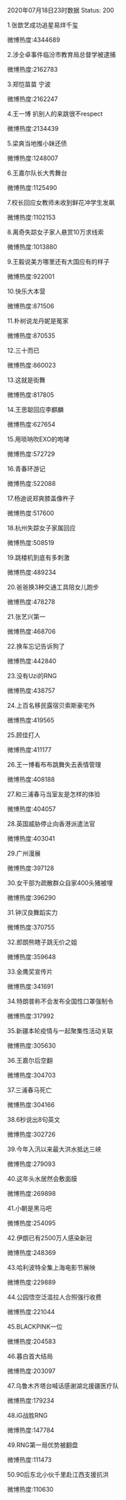 2020年07月18日23时数据
Status: 200

1.张歆艺成功追星易烊千玺

微博热度:4344689

2.涉仝卓事件临汾市教育局总督学被逮捕

微博热度:2162783

3.郑恺苗苗 宁波

微博热度:2162247

4.王一博 扒别人的来跳很不respect

微博热度:2134439

5.梁爽当地推小妹还债

微博热度:1248007

6.王嘉尔队长大秀舞台

微博热度:1125490

7.校长回应女教师未收到鲜花冲学生发飙

微博热度:1102153

8.离奇失踪女子家人悬赏10万求线索

微博热度:1013880

9.王毅说美方哪里还有大国应有的样子

微博热度:922001

10.快乐大本营

微博热度:871506

11.朴树说龙丹妮是冤家

微博热度:870535

12.三十而已

微博热度:860023

13.这就是街舞

微博热度:817805

14.王思聪回应李麒麟

微博热度:627654

15.用唢呐吹EXO的咆哮

微博热度:572729

16.青春环游记

微博热度:522088

17.杨迪说郑爽膝盖像杵子

微博热度:517600

18.杭州失踪女子家属回应

微博热度:508519

19.跳楼机到底有多刺激

微博热度:489234

20.爸爸换3种交通工具陪女儿跑步

微博热度:478278

21.张艺兴第一

微博热度:468706

22.换车忘记告诉狗了

微博热度:442840

23.没有Uzi的RNG

微博热度:438757

24.上百名移民露宿贝索斯豪宅外

微博热度:419565

25.顾佳打人

微博热度:411177

26.王一博看布布跳舞失去表情管理

微博热度:408188

27.和三浦春马当室友是怎样的体验

微博热度:404057

28.英国威胁停止向香港派遣法官

微博热度:403041

29.广州漫展

微博热度:397128

30.女干部为疏散群众自家400头猪被埋

微博热度:396290

31.钟汉良舞蹈实力

微博热度:370755

32.郎朗熊瞎子跳无价之姐

微博热度:359648

33.金鹰奖宣传片

微博热度:341691

34.特朗普称不会发布全国性口罩强制令

微博热度:317992

35.新疆本轮疫情与一起聚集性活动关联

微博热度:305630

36.王嘉尔后空翻

微博热度:304703

37.三浦春马死亡

微博热度:304166

38.6秒说出8句英文

微博热度:302726

39.今年入汛以来最大洪水抵达三峡

微博热度:279093

40.这年头水居然会敷面膜

微博热度:269898

41.小朝是黑马吧

微博热度:254095

42.伊朗已有2500万人感染新冠

微博热度:248369

43.哈利波特全集上海电影节展映

微博热度:229889

44.公园悟空泛滥拉人合照强行收费

微博热度:221044

45.BLACKPINK一位

微博热度:204583

46.暮白首大结局

微博热度:203097

47.乌鲁木齐塔台喊话感谢湖北援疆医疗队

微博热度:179234

48.iG战胜RNG

微博热度:147784

49.RNG第一局优势被翻盘

微博热度:111473

50.90后东北小伙千里赴江西支援抗洪

微博热度:110630


